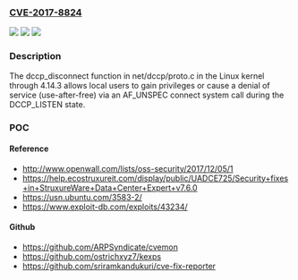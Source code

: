 ### [CVE-2017-8824](https://cve.mitre.org/cgi-bin/cvename.cgi?name=CVE-2017-8824)
![](https://img.shields.io/static/v1?label=Product&message=Linux%20kernel%20through%204.14.3&color=blue)
![](https://img.shields.io/static/v1?label=Version&message=n%2Fa&color=blue)
![](https://img.shields.io/static/v1?label=Vulnerability&message=use-after-free&color=brighgreen)

### Description

The dccp_disconnect function in net/dccp/proto.c in the Linux kernel through 4.14.3 allows local users to gain privileges or cause a denial of service (use-after-free) via an AF_UNSPEC connect system call during the DCCP_LISTEN state.

### POC

#### Reference
- http://www.openwall.com/lists/oss-security/2017/12/05/1
- https://help.ecostruxureit.com/display/public/UADCE725/Security+fixes+in+StruxureWare+Data+Center+Expert+v7.6.0
- https://usn.ubuntu.com/3583-2/
- https://www.exploit-db.com/exploits/43234/

#### Github
- https://github.com/ARPSyndicate/cvemon
- https://github.com/ostrichxyz7/kexps
- https://github.com/sriramkandukuri/cve-fix-reporter


